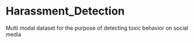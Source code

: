 # Harassment_Detection
Multi modal dataset for the purpose of detecting toxic behavior on social media
